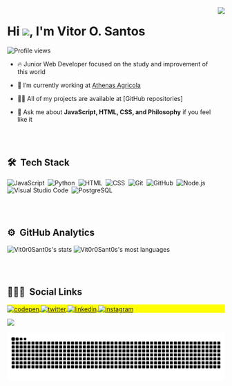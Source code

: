 <img align="right" height="560em" src="https://raw.githubusercontent.com/gist/Vitor0Sant0s/4526b146e1a6b1f7a6be183ed5594d40/raw/fe34512290c5a3f24f1faadc4ffb90e4c63c2ed4/githubcard.svg"/>
<h1 align="left">Hi <img src="https://raw.githubusercontent.com/kaueMarques/kaueMarques/master/hi.gif" width="30px">, I'm Vitor O. Santos</h1>
<p align="left"> <img src="https://komarev.com/ghpvc/?username=Vit0r0Sant0s&color=yellow" alt="Profile views" /> </p>

- 🔥 Junior Web Developer focused on the study and improvement of this world 

- 🔭 I’m currently working at [Athenas Agricola](https://athenasagricola.com.br/)

- 👨‍💻 All of my projects are available at [GitHub repositories]

- 💬 Ask me about **JavaScript, HTML, CSS, and Philosophy** if you feel like it

<br><br>

## 🛠 &nbsp;Tech Stack

![JavaScript](https://img.shields.io/badge/-JavaScript-05122A?style=flat&logo=javascript)&nbsp;
![Python](https://img.shields.io/badge/-Python-05122A?style=flat&logo=python)&nbsp;
![HTML](https://img.shields.io/badge/-HTML-05122A?style=flat&logo=HTML5)&nbsp;
![CSS](https://img.shields.io/badge/-CSS-05122A?style=flat&logo=CSS3&logoColor=1572B6)&nbsp;
![Git](https://img.shields.io/badge/-Git-05122A?style=flat&logo=git)&nbsp;
![GitHub](https://img.shields.io/badge/-GitHub-05122A?style=flat&logo=github)&nbsp;
![Node.js](https://img.shields.io/badge/-Node.js-05122A?style=flat&logo=node.js)&nbsp;
![Visual Studio Code](https://img.shields.io/badge/-Visual%20Studio%20Code-05122A?style=flat&logo=visual-studio-code&logoColor=007ACC)&nbsp;
![PostgreSQL](https://img.shields.io/badge/-PostgreSQL-05122A?style=flat&logo=postgresql)

<br><br>

## ⚙️ &nbsp;GitHub Analytics

<p align="left">
<img width="530em" src="https://github-readme-stats.vercel.app/api?username=Vitor0Sant0s&show_icons=true&theme=tokyonight" alt="Vit0r0Sant0s's stats"/>
<img width="530em" src="https://github-readme-stats.vercel.app/api/top-langs/?username=Vitor0Sant0s&layout=compact&theme=tokyonight" alt="Vit0r0Sant0s's most languages"/>
</p>

<br><br>

## 👨🏽‍🦲 &nbsp;Social Links

<p align="left" style="background:yellow">
<a href="https://codepen.io/vitor0sant0s" target="_blank">
  <img align="center" src="https://img.shields.io/badge/-Vit0r0Sant0s-05122A?style=flat&logo=codepen" alt="codepen"/>
</a>
<a href="https://twitter.com/hug0_m0s" target="_blank">
  <img align="center" src="https://img.shields.io/badge/-Vit0r0Sant0s-05122A?style=flat&logo=twitter" alt="twitter"/>  
</a>
<a href="https://linkedin.com/in/vitor-oliveira-517797212" target="_blank">
  <img align="center" src="https://img.shields.io/badge/-Vit0r0Sant0s-05122A?style=flat&logo=linkedin" alt="linkedin"/>
</a>
<a href="https://instagram.com/hugo_mos" target="_blank">
 <img align="center" src="https://img.shields.io/badge/-Vit0r0Sant0s-05122A?style=flat&logo=instagram" alt="instagram"/>
</a>
</p>

<img width="500em" src="https://github-readme-twitter-gazf.vercel.app/api?id=hug0_m0s&layout=wide&show_reply=off&show_retweet=off" />

![Snake animation](https://github.com/Vitor0Sant0s/Vitor0Sant0s/blob/output/github-contribution-grid-snake.svg)
